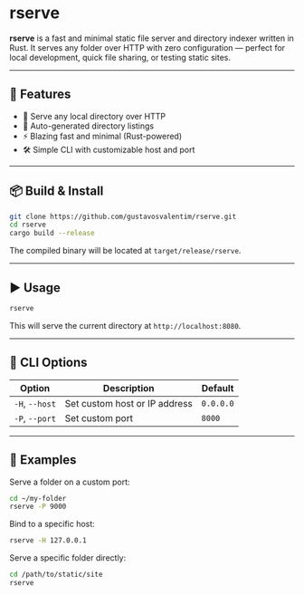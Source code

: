 # rserve

**rserve** is a fast and minimal static file server and directory indexer written in Rust. It serves any folder over HTTP with zero configuration — perfect for local development, quick file sharing, or testing static sites.

---

## 🚀 Features

- 🧱 Serve any local directory over HTTP
- 📁 Auto-generated directory listings
- ⚡️ Blazing fast and minimal (Rust-powered)
- 🛠 Simple CLI with customizable host and port

---

## 📦 Build & Install

```bash
git clone https://github.com/gustavosvalentim/rserve.git
cd rserve
cargo build --release
```

The compiled binary will be located at `target/release/rserve`.

---

## ▶️ Usage

```bash
rserve
```

This will serve the current directory at `http://localhost:8080`.

---

## 📌 CLI Options

| Option         | Description                   | Default   |
| -------------- | ----------------------------- | --------- |
| `-H`, `--host` | Set custom host or IP address | `0.0.0.0` |
| `-P`, `--port` | Set custom port               | `8000`    |

---

## 🧪 Examples

Serve a folder on a custom port:

```bash
cd ~/my-folder
rserve -P 9000
```

Bind to a specific host:

```bash
rserve -H 127.0.0.1
```

Serve a specific folder directly:

```bash
cd /path/to/static/site
rserve
```
